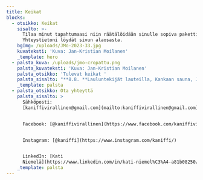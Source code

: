 ```yaml
---
title: Keikat
blocks:
  - otsikko: Keikat
    sisalto: >-
      Tilaa minut tapahtumaasi niin räätälöidään sinulle sopiva paketti!
      Yhteystietoni löydät sivun alaosasta.
    bgImg: /uploads/JMo-2023-33.jpg
    kuvateksti: 'Kuva: Jan-Kristian Moilanen'
    _template: hero
  - palsta_kuva: /uploads/jmo-cropattu.png
    palsta_kuvateksti: 'Kuva: Jan-Kristian Moilanen'
    palsta_otsikko: 'Tulevat keikat '
    palsta_sisalto: "**8.8. **Lauluntekijät lauteilla, Kankaan sauna, Jyväskylä\n\n## Menneet keikat:\n\n**-2025-**\n\n**11.1.** Yksityistilaisuus (Iist Side Singers)\n\n**18.1.**  Poppari, Jyväskylä\n\n**8.5.** Pop/jazz laulun B-konsertti, Siltasali, Jyväskylä\n\n**10.7.** Iisveden Rantapaviljonki, Mansikkakarnevaalien etkot, Suonenjoki\n\n**-2024-**\n\n**17.2.** Poppari, Jyväskylä (Kaniffi debyyttikeikka)\n\n**10.5.** RockNeck, Jyväskylä\n\n**20.7.** Heinärieha, SF-Caravan Keski-Suomi, Uurainen\n\n**10.8.** Yksityistilaisuus\n\n**31.8.** Cafe Amalia,\_Sumiainen\n\n**5.10.** Laajasalon VPK, Helsinki (Iist Side Singers)\n\n**14.12** Laajasalon opiston juhlasali, Helsinki (Iist Side Singers)\n"
    _template: palsta
  - palsta_otsikko: Ota yhteyttä
    palsta_sisalto: >
      Sähköposti:
      [kaniffivirallinen@gmail.com](mailto:kaniffivirallinen@gmail.com)


      Facebook: [@kaniffivirallinen](https://www.facebook.com/kaniffivirallinen)


      Instagram: [@kaniffi](https://www.instagram.com/kaniffi/)


      LinkedIn: [Kati
      Niemelä](https://www.linkedin.com/in/kati-niemel%C3%A4-a81b08250/)
    _template: palsta
---
```




















